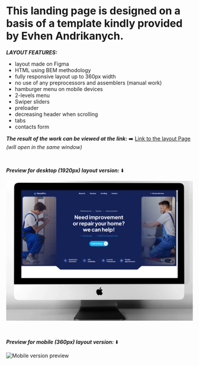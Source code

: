 # This landing page is designed on a basis of a template kindly provided by Evhen Andrikanych. <br>

**_LAYOUT FEATURES:_**

- layout made on Figma
- HTML using BEM methodology
- fully responsive layout up to 360px width
- no use of any preprocessors and assemblers (manual work)
- hamburger menu on mobile devices
- 2-levels menu
- Swiper sliders
- preloader
- decreasing header when scrolling
- tabs
- contacts form

**_The result of the work can be viewed at the link:_** ➡️
[Link to the layout Page](https://pavlo-orhunov.github.io/Home-Services/)
_(will open in the same window)_

<br>

**_Preview for desktop (1920px) layout version:_** ⬇️

![Desktop version preview](https://github.com/Pavlo-Orhunov/Home-Services/blob/master/images/desktop.jpg "Desktop version preview")

<br>

**_Preview for mobile (360px) layout version:_** ⬇️

![Mobile version preview](https://github.com/Pavlo-Orhunov/Home-Services/blob/master/images/mobile.jpg "Mobile version preview")

